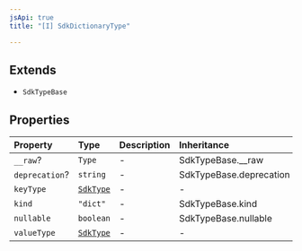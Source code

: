 ```yaml
---
jsApi: true
title: "[I] SdkDictionaryType"

---
```

## Extends

- `SdkTypeBase`

## Properties

| Property | Type | Description | Inheritance |
| :------ | :------ | :------ | :------ |
| `__raw`? | `Type` | - | SdkTypeBase.\_\_raw |
| `deprecation`? | `string` | - | SdkTypeBase.deprecation |
| `keyType` | [`SdkType`](../type-aliases/SdkType.md) | - | - |
| `kind` | `"dict"` | - | SdkTypeBase.kind |
| `nullable` | `boolean` | - | SdkTypeBase.nullable |
| `valueType` | [`SdkType`](../type-aliases/SdkType.md) | - | - |
